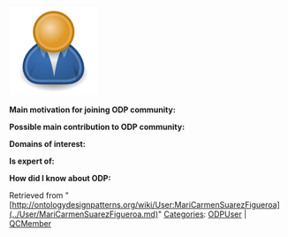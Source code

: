 [![Image:ODPUser.png](../images/a/a6/ODPUser.png)](../Image/ODPUser.png.md "Image:ODPUser.png")




  





__Main motivation for joining ODP community:__


__Possible main contribution to ODP community:__


__Domains of interest:__


  



__Is expert of:__


  

__How did I know about ODP:__






Retrieved from "[http://ontologydesignpatterns.org/wiki/User:MariCarmenSuarezFigueroa](../User/MariCarmenSuarezFigueroa.md)"
 [Categories](http://ontologydesignpatterns.org/wiki/Special:Categories "Special:Categories"): [ODPUser](../Category/ODPUser.md "Category:ODPUser") | [QCMember](../Category/QCMember.md "Category:QCMember")